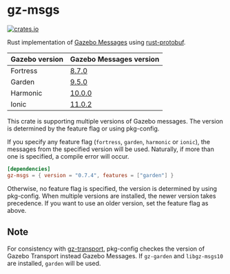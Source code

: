 # gz-msgs

[![crates.io](https://img.shields.io/crates/v/gz-msgs.svg)](https://crates.io/crates/gz-msgs)

Rust implementation of [Gazebo Messages](https://github.com/gazebosim/gz-msgs) using [rust-protobuf](https://crates.io/crates/protobuf).

| Gazebo version | Gazebo Messages version                                                 |
| -------------- | ----------------------------------------------------------------------- |
| Fortress       | [8.7.0](https://github.com/gazebosim/gz-msgs/tree/ignition-msgs8_8.7.0) |
| Garden         | [9.5.0](https://github.com/gazebosim/gz-msgs/tree/gz-msgs9_9.5.0)       |
| Harmonic       | [10.0.0](https://github.com/gazebosim/gz-msgs/tree/gz-msgs10_10.0.0)    |
| Ionic          | [11.0.2](https://github.com/gazebosim/gz-msgs/tree/gz-msgs11_11.0.2)    |

This crate is supporting multiple versions of Gazebo messages. The version is determined by the feature flag or using pkg-config.

If you specify any feature flag (`fortress`, `garden`, `harmonic` or `ionic`), the messages from the specified version will be used. Naturally, if more than one is specified, a compile error will occur.

```toml
[dependencies]
gz-msgs = { version = "0.7.4", features = ["garden"] }
```

Otherwise, no feature flag is specified, the version is determined by using pkg-config. When multiple versions are installed, the newer version takes precedence. If you want to use an older version, set the feature flag as above.

## Note

For consistency with [gz-transport](https://docs.rs/gz-transport/latest/gz_transport/), pkg-config checkes the version of Gazebo Transport instead Gazebo Messages. If `gz-garden` and `libgz-msgs10` are installed, `garden` will be used.
